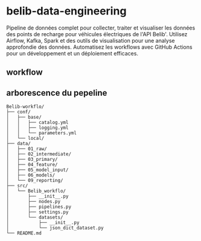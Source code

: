 # belib-data-engineering
Pipeline de données complet pour collecter, traiter et visualiser les données des points de recharge pour véhicules électriques de l'API Belib'. Utilisez Airflow, Kafka, Spark et des outils de visualisation pour une analyse approfondie des données. Automatisez les workflows avec GitHub Actions pour un développement et un déploiement efficaces.


## workflow



## arborescence du pepeline 
```
Belib-workflo/
├── conf/
│   ├── base/
│   │   ├── catalog.yml
│   │   ├── logging.yml
│   │   └── parameters.yml
│   └── local/
├── data/
│   ├── 01_raw/
│   ├── 02_intermediate/
│   ├── 03_primary/
│   ├── 04_feature/
│   ├── 05_model_input/
│   ├── 06_models/
│   └── 09_reporting/
├── src/
│   └── Belib_workflo/
│       ├── __init__.py
│       ├── nodes.py
│       ├── pipelines.py
│       ├── settings.py
│       └── datasets/
│           ├── __init__.py
│           └── json_dict_dataset.py
└── README.md


```